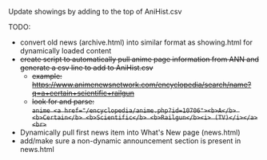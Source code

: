 Update showings by adding to the top of AniHist.csv

TODO:
- convert old news (archive.html) into similar format as showing.html for dynamically loaded content
- ~~create script to automatically pull anime page information from ANN and generate a csv line to add to AniHist.csv~~
  - ~~example: https://www.animenewsnetwork.com/encyclopedia/search/name?q=a+certain+scientific+railgun~~
  - ~~look for and parse:  <br/>`anime <a href="/encyclopedia/anime.php?id=10706"><b>A</b> <b>Certain</b> <b>Scientific</b> <b>Railgun</b><i> (TV)</i></a><br>`~~
- Dynamically pull first news item into What's New page (news.html)
- add/make sure a non-dynamic announcement section is present in news.html
